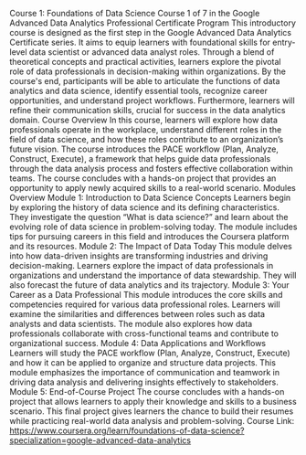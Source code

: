 Course 1: Foundations of Data Science
Course 1 of 7 in the Google Advanced Data Analytics Professional Certificate Program
This introductory course is designed as the first step in the Google Advanced Data Analytics Certificate series. It aims to equip learners with foundational skills for entry-level data scientist or advanced data analyst roles. Through a blend of theoretical concepts and practical activities, learners explore the pivotal role of data professionals in decision-making within organizations. By the course's end, participants will be able to articulate the functions of data analytics and data science, identify essential tools, recognize career opportunities, and understand project workflows. Furthermore, learners will refine their communication skills, crucial for success in the data analytics domain.
Course Overview
In this course, learners will explore how data professionals operate in the workplace, understand different roles in the field of data science, and how these roles contribute to an organization’s future vision. The course introduces the PACE workflow (Plan, Analyze, Construct, Execute), a framework that helps guide data professionals through the data analysis process and fosters effective collaboration within teams. The course concludes with a hands-on project that provides an opportunity to apply newly acquired skills to a real-world scenario.
Modules Overview
Module 1: Introduction to Data Science Concepts
Learners begin by exploring the history of data science and its defining characteristics. They investigate the question “What is data science?” and learn about the evolving role of data science in problem-solving today. The module includes tips for pursuing careers in this field and introduces the Coursera platform and its resources.
Module 2: The Impact of Data Today
This module delves into how data-driven insights are transforming industries and driving decision-making. Learners explore the impact of data professionals in organizations and understand the importance of data stewardship. They will also forecast the future of data analytics and its trajectory.
Module 3: Your Career as a Data Professional
This module introduces the core skills and competencies required for various data professional roles. Learners will examine the similarities and differences between roles such as data analysts and data scientists. The module also explores how data professionals collaborate with cross-functional teams and contribute to organizational success.
Module 4: Data Applications and Workflows
Learners will study the PACE workflow (Plan, Analyze, Construct, Execute) and how it can be applied to organize and structure data projects. This module emphasizes the importance of communication and teamwork in driving data analysis and delivering insights effectively to stakeholders.
Module 5: End-of-Course Project
The course concludes with a hands-on project that allows learners to apply their knowledge and skills to a business scenario. This final project gives learners the chance to build their resumes while practicing real-world data analysis and problem-solving.
Course Link: https://www.coursera.org/learn/foundations-of-data-science?specialization=google-advanced-data-analytics
